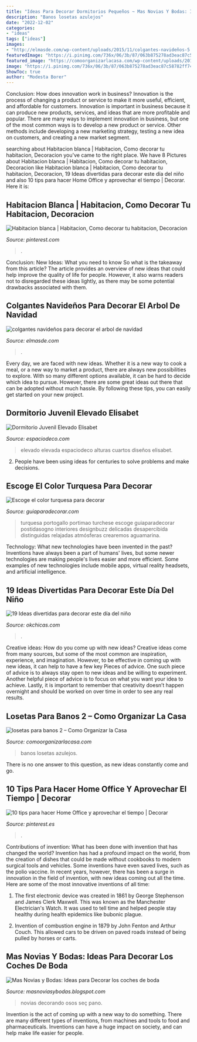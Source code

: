 ```yaml
---
title: "Ideas Para Decorar Dormitorios Pequeños ~ Mas Novias Y Bodas: Ideas Para Decorar Los Coches De Boda"
description: "Banos losetas azulejos"
date: "2022-12-02"
categories:
- "ideas"
tags: ["ideas"]
images:
- "http://elmasde.com/wp-content/uploads/2015/11/colgantes-navideños-5.jpg"
featuredImage: "https://i.pinimg.com/736x/06/3b/87/063b875278ad3eac87c58782ff74a530.jpg"
featured_image: "https://comoorganizarlacasa.com/wp-content/uploads/2018/02/imagenes-de-banos.jpg"
image: "https://i.pinimg.com/736x/06/3b/87/063b875278ad3eac87c58782ff74a530.jpg"
ShowToc: true
author: "Modesta Borer"
---
```



Conclusion: How does innovation work in business?
Innovation is the process of changing a product or service to make it more useful, efficient, and affordable for customers. Innovation is important in business because it can produce new products, services, and ideas that are more profitable and popular. There are many ways to implement innovation in business, but one of the most common ways is to develop a new product or service. Other methods include developing a new marketing strategy, testing a new idea on customers, and creating a new market segment.

	

		
searching about Habitacion blanca | Habitacion, Como decorar tu habitacion, Decoracion you've came to the right place. We have 8 Pictures about Habitacion blanca | Habitacion, Como decorar tu habitacion, Decoracion like Habitacion blanca | Habitacion, Como decorar tu habitacion, Decoracion, 19 Ideas divertidas para decorar este día del niño and also 10 tips para hacer Home Office y aprovechar el tiempo | Decorar. Here it is:
		
    
## Habitacion Blanca | Habitacion, Como Decorar Tu Habitacion, Decoracion

<img loading=lazy src="https://i.pinimg.com/736x/06/3b/87/063b875278ad3eac87c58782ff74a530.jpg" onerror="this.onerror=null;this.src='https://tse1.mm.bing.net/th?id=OIP.dTHJ83Kb6LaPV6SXJHufkgHaNK&amp;pid=15.1';" alt="Habitacion blanca | Habitacion, Como decorar tu habitacion, Decoracion">

_Source: pinterest.com_

>. 

	

Conclusion: New Ideas: What you need to know
So what is the takeaway from this article? 
The article provides an overview of new ideas that could help improve the quality of life for people. However, it also warns readers not to disregarded these ideas lightly, as there may be some potential drawbacks associated with them.

    
## Colgantes Navideños Para Decorar El Arbol De Navidad

<img loading=lazy src="http://elmasde.com/wp-content/uploads/2015/11/colgantes-navideños-5.jpg" onerror="this.onerror=null;this.src='https://tse3.mm.bing.net/th?id=OIP.dwK5RK1iPeYhuuB4AVvkUAHaE8&amp;pid=15.1';" alt="colgantes navideños para decorar el arbol de navidad">

_Source: elmasde.com_

>. 

	

Every day, we are faced with new ideas. Whether it is a new way to cook a meal, or a new way to market a product, there are always new possibilities to explore. With so many different options available, it can be hard to decide which idea to pursue. However, there are some great ideas out there that can be adopted without much hassle. By following these tips, you can easily get started on your new project.

    
## Dormitorio Juvenil Elevado Elisabet

<img loading=lazy src="https://www.espaciodeco.com/img/photos/000/233/393/dormitorio9.1_large.jpg" onerror="this.onerror=null;this.src='https://tse3.mm.bing.net/th?id=OIP.PTDU3Od43BPhhEiuGRB_MwHaLH&amp;pid=15.1';" alt="Dormitorio Juvenil Elevado Elisabet">

_Source: espaciodeco.com_

>elevado elevada espaciodeco alturas cuartos diseños elisabet. 

	

2. People have been using ideas for centuries to solve problems and make decisions.

    
## Escoge El Color Turquesa Para Decorar

<img loading=lazy src="https://www.guiaparadecorar.com/wp-content/uploads/2014/04/turquesa-para-decorar-5.jpg" onerror="this.onerror=null;this.src='https://tse4.mm.bing.net/th?id=OIP.oIuikPmDAW7sdWhqkpJYbwHaKW&amp;pid=15.1';" alt="Escoge el color turquesa para decorar">

_Source: guiaparadecorar.com_

>turquesa portogallo portimao turchese escoge guiaparadecorar postidasogno interiores designbuzz delicadas desapercibida distinguidas relajadas atmósferas crearemos aguamarina. 

	

Technology: What new technologies have been invented in the past?
Inventions have always been a part of humans' lives, but some newer technologies are making people's lives easier and more efficient. Some examples of new technologies include mobile apps, virtual reality headsets, and artificial intelligence.

    
## 19 Ideas Divertidas Para Decorar Este Día Del Niño

<img loading=lazy src="https://www.okchicas.com/wp-content/uploads/2020/03/Decoración-para-festejar-el-día-del-niño-27-467x700.jpg" onerror="this.onerror=null;this.src='https://tse2.mm.bing.net/th?id=OIP.sfjhFmnd2csZeJVTgudxfwAAAA&amp;pid=15.1';" alt="19 Ideas divertidas para decorar este día del niño">

_Source: okchicas.com_

>. 

	

Creative ideas: How do you come up with new ideas?
Creative ideas come from many sources, but some of the most common are inspiration, experience, and imagination. However, to be effective in coming up with new ideas, it can help to have a few key Pieces of advice. One such piece of advice is to always stay open to new ideas and be willing to experiment. Another helpful piece of advice is to focus on what you want your idea to achieve. Lastly, it is important to remember that creativity doesn’t happen overnight and should be worked on over time in order to see any real results.

    
## Losetas Para Banos 2 – Como Organizar La Casa

<img loading=lazy src="https://comoorganizarlacasa.com/wp-content/uploads/2018/02/imagenes-de-banos.jpg" onerror="this.onerror=null;this.src='https://tse4.mm.bing.net/th?id=OIP.ZyW-poCVut1L_TJX7cvihwHaKi&amp;pid=15.1';" alt="losetas para banos 2 – Como Organizar la Casa">

_Source: comoorganizarlacasa.com_

>banos losetas azulejos. 

	

There is no one answer to this question, as new ideas constantly come and go.

    
## 10 Tips Para Hacer Home Office Y Aprovechar El Tiempo | Decorar

<img loading=lazy src="https://i.pinimg.com/736x/ba/03/47/ba0347dda5bbce9fc0cdb86e7588c654.jpg" onerror="this.onerror=null;this.src='https://tse3.mm.bing.net/th?id=OIP.DGazscPdO0mz7TTDR7sVwAHaLG&amp;pid=15.1';" alt="10 tips para hacer Home Office y aprovechar el tiempo | Decorar">

_Source: pinterest.es_

>. 

	

Contributions of invention: What has been done with invention that has changed the world?
Invention has had a profound impact on the world, from the creation of dishes that could be made without cookbooks to modern surgical tools and vehicles. Some inventions have even saved lives, such as the polio vaccine. In recent years, however, there has been a surge in innovation in the field of invention, with new ideas coming out all the time. Here are some of the most innovative inventions of all time:
1) The first electronic device was created in 1861 by George Stephenson and James Clerk Maxwell. This was known as the Manchester Electrician's Watch. It was used to tell time and helped people stay healthy during health epidemics like bubonic plague.

2) Invention of combustion engine in 1879 by John Fenton and Arthur Couch. This allowed cars to be driven on paved roads instead of being pulled by horses or carts.

    
## Mas Novias Y Bodas: Ideas Para Decorar Los Coches De Boda

<img loading=lazy src="http://1.bp.blogspot.com/-6WQruqooRNQ/UcoCTErDWaI/AAAAAAAABQQ/ozwoAuXksPQ/s1600/Ideas+para+Decorar+los+coches+de+boda+12.jpg" onerror="this.onerror=null;this.src='https://tse3.mm.bing.net/th?id=OIP.tPAqdvSrUHFJcFG21tkVaQHaFj&amp;pid=15.1';" alt="Mas Novias y Bodas: Ideas para Decorar los coches de boda">

_Source: masnoviasybodas.blogspot.com_

>novias decorando osos seç pano. 

	

Invention is the act of coming up with a new way to do something. There are many different types of inventions, from machines and tools to food and pharmaceuticals. Inventions can have a huge impact on society, and can help make life easier for people.

